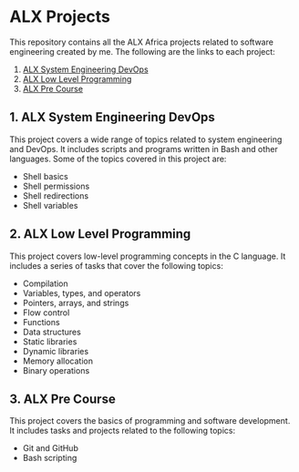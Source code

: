 # ALX Projects

This repository contains all the ALX Africa projects related to software engineering created by me. The following are the links to each project:

1. [ALX System Engineering DevOps](https://github.com/zakelh6/alx-system_engineering-devops)
2. [ALX Low Level Programming](https://github.com/zakelh6/alx-low_level_programming)
3. [ALX Pre Course](https://github.com/zakelh6/alx-pre_course)

## 1. ALX System Engineering DevOps
This project covers a wide range of topics related to system engineering and DevOps. It includes scripts and programs written in Bash and other languages. Some of the topics covered in this project are:

- Shell basics
- Shell permissions
- Shell redirections
- Shell variables

## 2. ALX Low Level Programming
This project covers low-level programming concepts in the C language. It includes a series of tasks that cover the following topics:

- Compilation
- Variables, types, and operators
- Pointers, arrays, and strings
- Flow control
- Functions
- Data structures
- Static libraries
- Dynamic libraries
- Memory allocation
- Binary operations

## 3. ALX Pre Course
This project covers the basics of programming and software development. It includes tasks and projects related to the following topics:

- Git and GitHub
- Bash scripting
